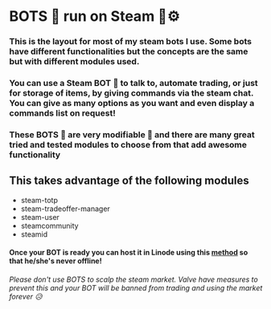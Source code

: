 # BOTS 🤖 run on Steam 🚂⚙️

### This is the layout for most of my steam bots I use. Some bots have different functionalities but the concepts are the same but with different modules used.
### You can use a Steam BOT 🤖 to talk to, automate trading, or just for storage of items, by giving commands via the steam chat. You can give as many options as you want and even display a commands list on request!
### These BOTS 🤖 are very modifiable 🔧 and there are many great tried and tested modules to choose from that add awesome functionality

## This takes advantage of the following modules
- steam-totp
- steam-tradeoffer-manager
- steam-user
- steamcommunity
- steamid

#### Once your BOT is ready you can host it in Linode using this [method](https://www.youtube.com/watch?v=Cl2Od4mR9Ds) so that he/she's never offline!

###### Please don't use BOTS to scalp the steam market. Valve have measures to prevent this and your BOT will be banned from trading and using the market forever 😥 
